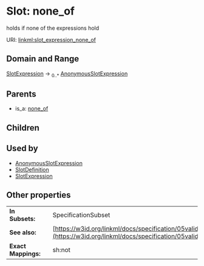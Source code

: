 
# Slot: none_of


holds if none of the expressions hold

URI: [linkml:slot_expression_none_of](https://w3id.org/linkml/slot_expression_none_of)


## Domain and Range

[SlotExpression](SlotExpression.md) &#8594;  <sub>0..\*</sub> [AnonymousSlotExpression](AnonymousSlotExpression.md)

## Parents

 *  is_a: [none_of](none_of.md)

## Children


## Used by

 * [AnonymousSlotExpression](AnonymousSlotExpression.md)
 * [SlotDefinition](SlotDefinition.md)
 * [SlotExpression](SlotExpression.md)

## Other properties

|  |  |  |
| --- | --- | --- |
| **In Subsets:** | | SpecificationSubset |
| **See also:** | | [https://w3id.org/linkml/docs/specification/05validation/#rules](https://w3id.org/linkml/docs/specification/05validation/#rules) |
| **Exact Mappings:** | | sh:not |

